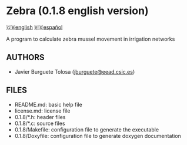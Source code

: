 Zebra (0.1.8 english version)
=============================

:uk:[english](README.md) :es:[español](README.es.md)

A program to calculate zebra mussel movement in irrigation networks

AUTHORS
-------

* Javier Burguete Tolosa (jburguete@eead.csic.es)

FILES
-----

* README.md: basic help file
* license.md: license file
* 0.1.8/\*.h: header files
* 0.1.8/\*.c: source files
* 0.1.8/Makefile: configuration file to generate the executable
* 0.1.8/Doxyfile: configuration file to generate doxygen documentation
